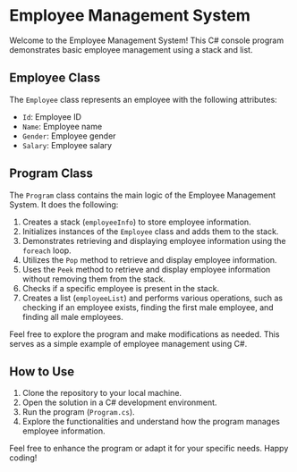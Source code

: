 # Employee Management System

Welcome to the Employee Management System! This C# console program demonstrates basic employee management using a stack and list.

## Employee Class

The `Employee` class represents an employee with the following attributes:

- `Id`: Employee ID
- `Name`: Employee name
- `Gender`: Employee gender
- `Salary`: Employee salary

## Program Class

The `Program` class contains the main logic of the Employee Management System. It does the following:

1. Creates a stack (`employeeInfo`) to store employee information.
2. Initializes instances of the `Employee` class and adds them to the stack.
3. Demonstrates retrieving and displaying employee information using the `foreach` loop.
4. Utilizes the `Pop` method to retrieve and display employee information.
5. Uses the `Peek` method to retrieve and display employee information without removing them from the stack.
6. Checks if a specific employee is present in the stack.
7. Creates a list (`employeeList`) and performs various operations, such as checking if an employee exists, finding the first male employee, and finding all male employees.

Feel free to explore the program and make modifications as needed. This serves as a simple example of employee management using C#.

## How to Use

1. Clone the repository to your local machine.
2. Open the solution in a C# development environment.
3. Run the program (`Program.cs`).
4. Explore the functionalities and understand how the program manages employee information.

Feel free to enhance the program or adapt it for your specific needs. Happy coding!
